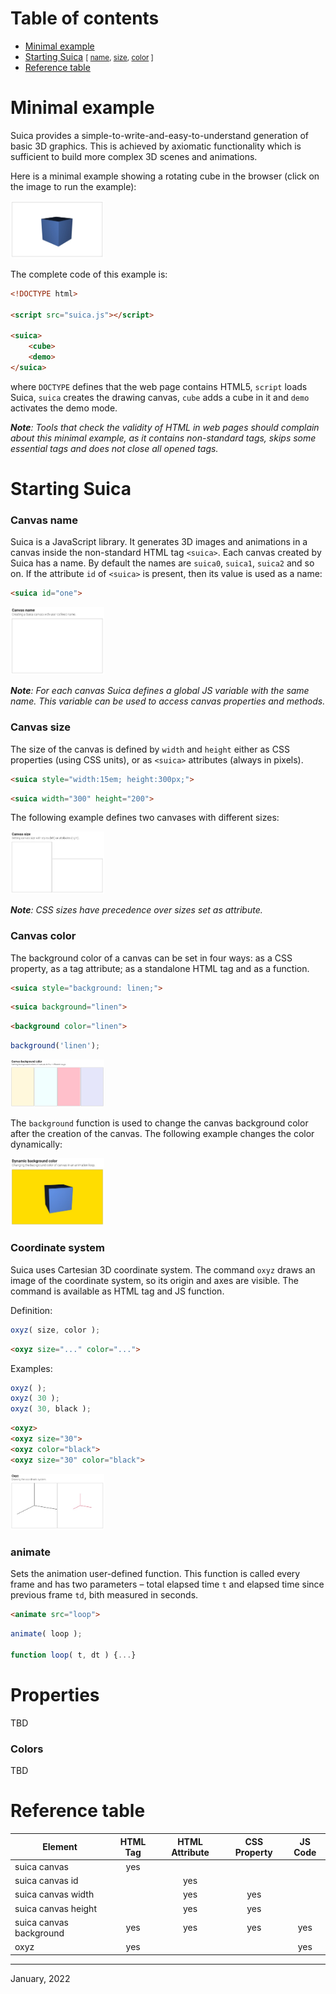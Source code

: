 # Table of contents

- [Minimal example](#minimal-example)
- [Starting Suica](#starting-suica) <small>[ [name](#canvas-name), [size](#canvas-size), [color](#canvas-color) ]</small>
- [Reference table](#reference-table)


# Minimal example

Suica provides a simple-to-write-and-easy-to-understand generation of basic 3D
graphics. This is achieved by axiomatic functionality which is sufficient to
build more complex 3D scenes and animations.  

Here is a minimal example showing a rotating cube in the browser (click on the
image to run the example):

[<kbd><img src="examples/snapshots/minimal-example.jpg" width="150"></kbd>](https://boytchev.github.io/suica/examples/minimal-example.html)

The complete code of this example is:

```html
<!DOCTYPE html>

<script src="suica.js"></script>

<suica>
	<cube>
	<demo>
</suica>
```

where `DOCTYPE` defines that the web page contains HTML5, `script` loads Suica,
`suica` creates the drawing canvas, `cube` adds a cube in it and `demo`
activates the demo mode.

_**Note**: Tools that check the validity of HTML in web pages should complain
about this minimal example, as it contains non-standard tags, skips some
essential tags and does not close all opened tags._



# Starting Suica

### Canvas name
Suica is a JavaScript library. It generates 3D images and animations in a canvas
inside the non-standard HTML tag `<suica>`. Each canvas created by Suica has a
name. By default the names are `suica0`, `suica1`, `suica2` and so on. If the
attribute `id` of `<suica>` is present, then its value is used as a name:

```html
<suica id="one">
```

[<kbd><img src="examples/snapshots/canvas-name.jpg" width="150"></kbd>](https://boytchev.github.io/suica/examples/canvas-name.html)

_**Note**: For each canvas Suica defines a global JS variable with the same
name. This variable can be used to access canvas properties and methods._


### Canvas size
The size of the canvas is defined by `width` and `height` either as CSS
properties (using CSS units), or as `<suica>` attributes (always in pixels).

```html
<suica style="width:15em; height:300px;">
```

```html
<suica width="300" height="200">
```

The following example defines two canvases with different sizes:

[<kbd><img src="examples/snapshots/canvas-size.jpg" width="150"></kbd>](https://boytchev.github.io/suica/examples/canvas-size.html)

_**Note**: CSS sizes have precedence over sizes set as attribute._


### Canvas color

The background color of a canvas can be set in four ways: as a CSS property, as
a tag attribute; as a standalone HTML tag and as a function.

```html
<suica style="background: linen;">
```

```html
<suica background="linen">
```

```html
<background color="linen">
```

```javascript
background('linen');
```

[<kbd><img src="examples/snapshots/canvas-color.jpg" width="150"></kbd>](https://boytchev.github.io/suica/examples/canvas-color.html)


The `background` function is used to change the canvas background color after
the creation of the canvas. The following example changes the color dynamically:

[<kbd><img src="examples/snapshots/canvas-color-dynamic.jpg" width="150"></kbd>](https://boytchev.github.io/suica/examples/canvas-color-dynamic.html)


### Coordinate system

Suica uses Cartesian 3D coordinate system. The command `oxyz` draws an image of
the coordinate system, so its origin and axes are visible. The command is
available as HTML tag and JS function.

Definition:

```javascript
oxyz( size, color );
```

```html
<oxyz size="..." color="...">
```

Examples:

```javascript
oxyz( );
oxyz( 30 );
oxyz( 30, black );
```

```html
<oxyz>
<oxyz size="30">
<oxyz color="black">
<oxyz size="30" color="black">
```

[<kbd><img src="examples/snapshots/oxyz.jpg" width="150"></kbd>](https://boytchev.github.io/suica/examples/oxyz.html)


### animate

Sets the animation user-defined function. This function is called every frame and has two parameters &ndash; total elapsed time `t` and elapsed time since previous frame `td`, bith measured in seconds.

```html
<animate src="loop">
```

```javascript
animate( loop );

function loop( t, dt ) {...}
```

# Properties
TBD

### Colors
TBD

# Reference table

| Element | HTML Tag | HTML Attribute | CSS Property | JS Code |
|---|:---:|:---:|:---:|:---:|
| suica canvas | yes | | | |
| suica canvas id | | yes | | |
| suica canvas width | | yes | yes | |
| suica canvas height | | yes | yes | |
| suica canvas background | yes | yes | yes | yes |
| oxyz | yes | | | yes |


---

January, 2022